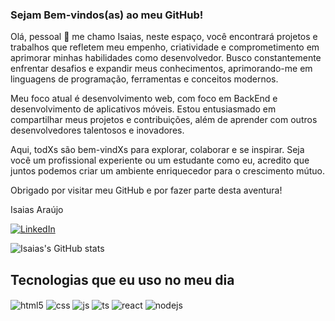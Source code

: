 

###  Sejam Bem-vindos(as) ao meu GitHub!

Olá, pessoal 👋 me chamo Isaias, neste espaço, você encontrará projetos e trabalhos que refletem meu empenho, criatividade e comprometimento em aprimorar minhas habilidades como desenvolvedor. Busco constantemente enfrentar desafios e expandir meus conhecimentos, aprimorando-me em linguagens de programação, ferramentas e conceitos modernos.

Meu foco atual é desenvolvimento web, com foco em BackEnd e desenvolvimento de aplicativos móveis. Estou entusiasmado em compartilhar meus projetos e contribuições, além de aprender com outros desenvolvedores talentosos e inovadores.

Aqui, todXs são bem-vindXs para explorar, colaborar e se inspirar. Seja você um profissional experiente ou um estudante como eu, acredito que juntos podemos criar um ambiente enriquecedor para o crescimento mútuo.

Obrigado por visitar meu GitHub e por fazer parte desta aventura!

Isaias Araújo


[![LinkedIn](https://img.shields.io/badge/LinkedIn-0077B5?style=for-the-badge&logo=linkedin&logoColor=white)](https://www.linkedin.com/in/isaias-ara%C3%BAjo/)


![Isaias's GitHub stats](https://github-readme-stats.vercel.app/api?username=Isaiasdevs&show_icons=true&theme=highcontrast)

## Tecnologias que eu uso no meu dia

<div style="display: inline_block">
  <img align="center" alt="html5" src="https://img.shields.io/badge/HTML5-E34F26?style=for-the-badge&logo=html5&logoColor=white" />
  <img align="center" alt="css" src="https://img.shields.io/badge/CSS3-1572B6?style=for-the-badge&logo=css3&logoColor=white" />
  <img align="center" alt="js" src="https://img.shields.io/badge/JavaScript-F7DF1E?style=for-the-badge&logo=javascript&logoColor=black" />
  <img align="center" alt="ts" src="https://img.shields.io/badge/TypeScript-007ACC?style=for-the-badge&logo=typescript&logoColor=white" />
  <img align="center" alt="react" src="https://img.shields.io/badge/React-20232A?style=for-the-badge&logo=react&logoColor=61DAFB" />
  <img align="center" alt="nodejs" src="https://img.shields.io/badge/Node.js-43853D?style=for-the-badge&logo=node.js&logoColor=white" />
</div><br/>

